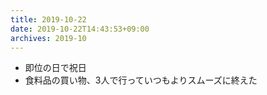 ```yaml
---
title: 2019-10-22
date: 2019-10-22T14:43:53+09:00
archives: 2019-10
---
```


- 即位の日で祝日
- 食料品の買い物、3人で行っていつもよりスムーズに終えた
